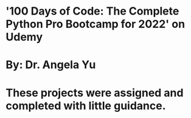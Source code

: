# '100 Days of Code: The Complete Python Pro Bootcamp for 2022' on Udemy
#  By: Dr. Angela Yu
#  These projects were assigned and completed with little guidance.
